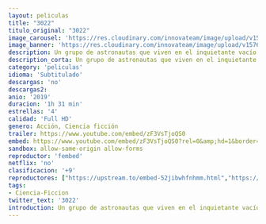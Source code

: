 ```yaml
---
layout: peliculas
title: "3022"
titulo_original: "3022"
image_carousel: 'https://res.cloudinary.com/innovateam/image/upload/v1576454318/3022-min_qmelco.jpg'
image_banner: 'https://res.cloudinary.com/innovateam/image/upload/v1576454313/omar_3-h_2019-min_kege8b.jpg'
description: Un grupo de astronautas que viven en el inquietante vacío del espacio profundo despierta para encontrar la tierra ha sufrido un evento de nivel de extinción.
description_corta: Un grupo de astronautas que viven en el inquietante vacío del espacio profundo despierta para encontrar la tierra ha sufrido un evento de nivel de extinción.
category: 'peliculas'
idioma: 'Subtitulado'
descargas: 'no'
descargas2:
anio: '2019'
duracion: '1h 31 min'
estrellas: '4'
calidad: 'Full HD'
genero: Acción, Ciencia ficción
trailer: https://www.youtube.com/embed/zF3VsTjoQS0
embed: https://www.youtube.com/embed/zF3VsTjoQS0?rel=0&amp;hd=1&border=0&wmode=opaque&enablejsapi=1&modestbranding=1&controls=1&showinfo=1
sandbox: allow-same-origin allow-forms
reproductor: 'fembed'
netflix: 'no'
clasificacion: '+9'
reproductores: ["https://upstream.to/embed-52jibwhfnhmm.html","https://api.cuevana3.io/stream/index.php?file=ek5lbm9xYWNrS0xYMTZLa2xNbkdvY3ZTb3BtZng4TGp6ZFpobGFMUGtOVFYySmlocU5XTzJkRE1tcHFuajVPb2w1eGphMkhEMGVQWDA2S21ZY1hRNEpQWHAydG5tSmFwbEpPU2hZaWtzZEtzcDJHZm81WT0","https://www.zembed.to/public/dist/asteroid.html?id=cc142ed115ce547316a50a8e39273b4d&title=3022","https://www.ilovefembed.best/v/545gkcdnd3e766w","https://api.cuevana3.io/rr/gd.php?h=ek5lbm9xYWNrS0xJMVp5b21KREk0dFBLbjVkaHhkRGdrOG1jbnBpUnhhS1YycDlsWjdMQ3hickxnS0tqcnBPNmxyYUVuS3VzeDk2YTNJaG9xTmlyM2J5U3FadVkyUT09"]
tags:
- Ciencia-Ficcion
twitter_text: '3022'
introduction: Un grupo de astronautas que viven en el inquietante vacío del espacio profundo despierta para encontrar la tierra ha sufrido un evento de nivel de extinción.
---
```













